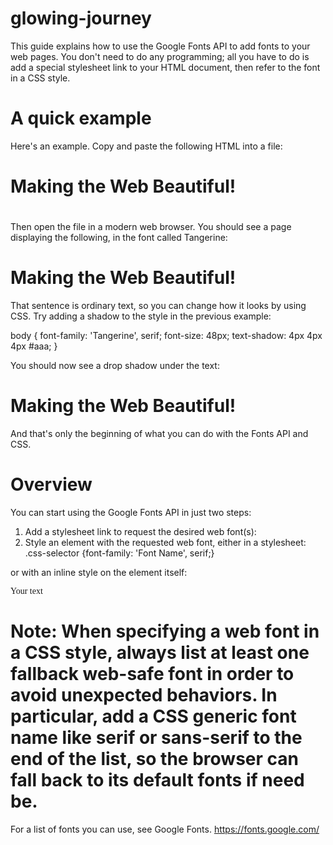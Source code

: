 # glowing-journey
This guide explains how to use the Google Fonts API to add fonts to your web pages. You don't need to do any programming; all you have to do is add a special stylesheet link to your HTML document, then refer to the font in a CSS style.

# A quick example
Here's an example. Copy and paste the following HTML into a file:

# <html>
# <head>
# <meta charset="utf-8">
# <link rel="stylesheet" href="https://fonts.googleapis.com/css?family=Tangerine">
# <style>
# body { font-family: 'Tangerine', serif; font-size: 48px; }
# </style>
# </head>
# <body>
#  <div>Making the Web Beautiful!</div>
# </body>
# </html>

Then open the file in a modern web browser. You should see a page displaying the following, in the font called Tangerine:

# Making the Web Beautiful!
That sentence is ordinary text, so you can change how it looks by using CSS. Try adding a shadow to the style in the previous example:

body {
  font-family: 'Tangerine', serif;
  font-size: 48px;
  text-shadow: 4px 4px 4px #aaa;
}

You should now see a drop shadow under the text:

# Making the Web Beautiful!
And that's only the beginning of what you can do with the Fonts API and CSS.

# Overview
You can start using the Google Fonts API in just two steps:

1. Add a stylesheet link to request the desired web font(s):
   <link rel="stylesheet"href="https://fonts.googleapis.com/css?family=Font+Name">
2. Style an element with the requested web font, either in a stylesheet:
   .css-selector {font-family: 'Font Name', serif;}

or with an inline style on the element itself:
<div style="font-family: 'Font Name', serif;">Your text</div>

# Note: When specifying a web font in a CSS style, always list at least one fallback web-safe font in order to avoid unexpected behaviors. In particular, add a CSS generic font name like serif or sans-serif to the end of the list, so the browser can fall back to its default fonts if need be.

For a list of fonts you can use, see Google Fonts. 
https://fonts.google.com/
